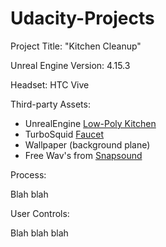 # Udacity-Projects
Project Title: "Kitchen Cleanup"

Unreal Engine Version: 4.15.3

Headset: HTC Vive

Third-party Assets:
- UnrealEngine [Low-Poly Kitchen](https://www.unrealengine.com/marketplace/simple-low-poly-kitchen)
- TurboSquid [Faucet](https://www.turbosquid.com/3d-models/bending-tap-max-free/1128322)
- Wallpaper (background plane)
- Free Wav's from [Snapsound](http://snapsound.com)

Process:

Blah blah

User Controls:

Blah blah blah
